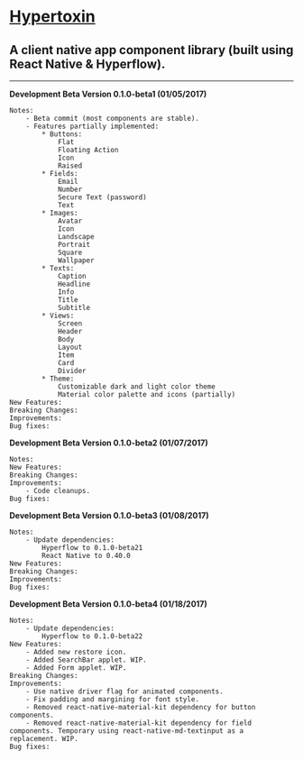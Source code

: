 # [Hypertoxin](https://github.com/tuantle/hypertoxin)
## A client native app component library (built using React Native & Hyperflow).

----

**Development Beta Version 0.1.0-beta1 (01/05/2017)**
```
Notes:
    - Beta commit (most components are stable).
    - Features partially implemented:
        * Buttons:
            Flat
            Floating Action
            Icon
            Raised
        * Fields:
            Email
            Number
            Secure Text (password)
            Text
        * Images:
            Avatar
            Icon
            Landscape
            Portrait
            Square
            Wallpaper
        * Texts:
            Caption
            Headline
            Info
            Title
            Subtitle
        * Views:
            Screen
            Header
            Body
            Layout
            Item
            Card
            Divider
        * Theme:
            Customizable dark and light color theme
            Material color palette and icons (partially)
New Features:
Breaking Changes:
Improvements:
Bug fixes:
```
**Development Beta Version 0.1.0-beta2 (01/07/2017)**
```
Notes:
New Features:
Breaking Changes:
Improvements:
    - Code cleanups.
Bug fixes:
```
**Development Beta Version 0.1.0-beta3 (01/08/2017)**
```
Notes:
    - Update dependencies:
        Hyperflow to 0.1.0-beta21
        React Native to 0.40.0
New Features:
Breaking Changes:
Improvements:
Bug fixes:
```
**Development Beta Version 0.1.0-beta4 (01/18/2017)**
```
Notes:
    - Update dependencies:
        Hyperflow to 0.1.0-beta22
New Features:
	- Added new restore icon.
    - Added SearchBar applet. WIP.
    - Added Form applet. WIP.
Breaking Changes:
Improvements:
	- Use native driver flag for animated components.
    - Fix padding and margining for font style.
	- Removed react-native-material-kit dependency for button components.
	- Removed react-native-material-kit dependency for field components. Temporary using react-native-md-textinput as a replacement. WIP.
Bug fixes:
```

